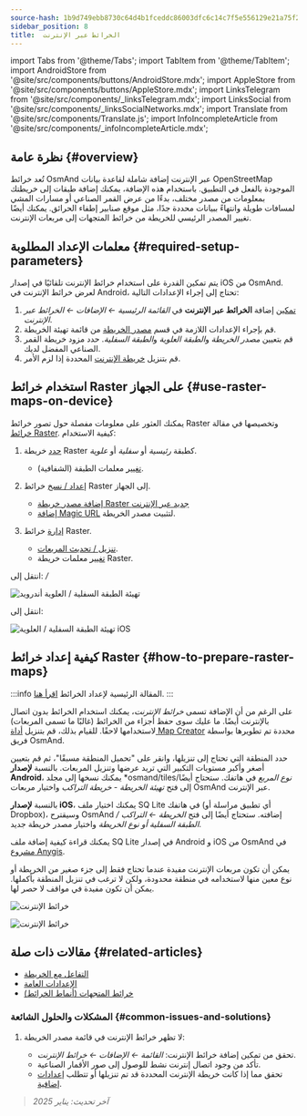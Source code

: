 ```yaml
---
source-hash: 1b9d749ebb8730c64d4b1fceddc86003dfc6c14c7f5e556129e21a75f245cdc3
sidebar_position: 8
title:  الخرائط عبر الإنترنت
---
```

import Tabs from '@theme/Tabs';
import TabItem from '@theme/TabItem';
import AndroidStore from '@site/src/components/buttons/AndroidStore.mdx';
import AppleStore from '@site/src/components/buttons/AppleStore.mdx';
import LinksTelegram from '@site/src/components/_linksTelegram.mdx';
import LinksSocial from '@site/src/components/_linksSocialNetworks.mdx';
import Translate from '@site/src/components/Translate.js';
import InfoIncompleteArticle from '@site/src/components/_infoIncompleteArticle.mdx';



## نظرة عامة {#overview}

تُعد خرائط OsmAnd عبر الإنترنت إضافة شاملة لقاعدة بيانات OpenStreetMap الموجودة بالفعل في التطبيق. باستخدام هذه الإضافة، يمكنك إضافة طبقات إلى خريطتك بمعلومات من مصدر مختلف، بدءًا من عرض القمر الصناعي أو مسارات المشي لمسافات طويلة وانتهاءً ببيانات محددة جدًا، مثل موقع صنابير إطفاء الحرائق. يمكنك أيضًا تغيير المصدر الرئيسي للخريطة من خرائط المتجهات إلى مربعات الإنترنت.


## معلمات الإعداد المطلوبة {#required-setup-parameters}

يتم تمكين القدرة على استخدام خرائط الإنترنت تلقائيًا في إصدار iOS من OsmAnd. لعرض خرائط الإنترنت في Android، تحتاج إلى إجراء الإعدادات التالية:

1. [تمكين](../plugins/index.md#enable--disable) إضافة **الخرائط عبر الإنترنت** في *القائمة الرئيسية ← الإضافات ← الخرائط عبر الإنترنت*.
2. قم بإجراء الإعدادات اللازمة في قسم [مصدر الخريطة](../map/raster-maps.md#select-raster-maps) من قائمة تهيئة الخريطة.
3. قم بتعيين *مصدر الخريطة* و*الطبقة العلوية* و*الطبقة السفلية*. حدد مزود خريطة القمر الصناعي المفضل لديك.
4. قم بتنزيل [خريطة الإنترنت](#how-to-prepare-raster-maps) المحددة إذا لزم الأمر.


## استخدام خرائط Raster على الجهاز {#use-raster-maps-on-device}

يمكنك العثور على معلومات مفصلة حول تصور خرائط Raster وتخصيصها في مقالة [خرائط Raster](../map/raster-maps.md). كيفية الاستخدام:

1. [حدد](../map/raster-maps.md#select-raster-maps) خريطة Raster كطبقة *رئيسية* أو *سفلية* أو *علوية*.
    - [تغيير](../map/raster-maps.md#how-to-use-raster-maps) معلمات الطبقة (الشفافية).

2. [إعداد / نسخ](../map/raster-maps.md#prepare--copy-raster-maps-to-device) خرائط Raster إلى الجهاز.
    - [إضافة مصدر خريطة Raster جديد عبر الإنترنت](../map/raster-maps.md#add-new-online-raster-map-source)
    - [إضافة Magic URL](../map/raster-maps.md#magic-url-to-install-map-source) لتثبيت مصدر الخريطة.

3. [إدارة](../map/raster-maps.md#manage-raster-maps) خرائط Raster.
    - [تنزيل / تحديث المربعات](../map/raster-maps.md#download--update-tiles).
    - [تغيير](../map/raster-maps.md#change-raster-map-parameters) معلمات خريطة Raster.


<Tabs groupId="operating-systems" queryString="operating-systems">

<TabItem value="android" label="أندرويد">  

انتقل إلى: *<Translate android="true" ids="shared_string_menu,configure_map,layer_overlay"/> / <Translate android="true" ids="layer_underlay"/>*

![تهيئة الطبقة السفلية / العلوية أندرويد](@site/static/img/plugins/online-maps/config-underlay-overlay-android.png)

</TabItem>

<TabItem value="ios" label="iOS">  

انتقل إلى: *<Translate ios="true" ids="shared_string_menu,configure_map,map_settings_overunder"/>*

![تهيئة الطبقة السفلية / العلوية iOS](@site/static/img/plugins/online-maps/config-underlay-overlay-ios.png)

</TabItem>

</Tabs>


## كيفية إعداد خرائط Raster {#how-to-prepare-raster-maps}

:::info
المقالة الرئيسية لإعداد الخرائط [اقرأ هنا](https://docs.osmand.net/docs/technical/map-creation/create-offline-maps-yourself#raster-maps-advanced).
:::

على الرغم من أن الإضافة تسمى *خرائط الإنترنت*، يمكنك استخدام الخرائط بدون اتصال بالإنترنت أيضًا. ما عليك سوى حفظ أجزاء من الخرائط (غالبًا ما تسمى المربعات) لاستخدامها لاحقًا. للقيام بذلك، قم بتنزيل [أداة Map Creator](http://download.osmand.net/latest-night-build/OsmAndMapCreator-main.zip) محددة تم تطويرها بواسطة فريق OsmAnd.

حدد المنطقة التي تحتاج إلى تنزيلها، وانقر على "تحميل المنطقة مسبقًا"، ثم قم بتعيين أصغر وأكبر مستويات التكبير التي تريد عرضها وتنزيل المربعات.
بالنسبة **لإصدار Android**، يمكنك نسخها إلى مجلد *osmand/tiles/*نوع المربع* في هاتفك. ستحتاج أيضًا إلى فتح *تهيئة الخريطة - خريطة التراكب* واختيار مربعات OsmAnd عبر الإنترنت.

بالنسبة **لإصدار iOS**، يمكنك اختيار ملف SQ Lite في هاتفك (أي تطبيق مراسلة أو Dropbox)، وسيقترح OsmAnd إضافته. ستحتاج أيضًا إلى فتح *الخريطة ← التراكب / الطبقة السفلية أو نوع الخريطة* واختيار مصدر خريطة جديد.

يمكنك قراءة كيفية إضافة ملف SQ Lite في إصدار Android و iOS من OsmAnd في [مشروع Anygis](https://anygis.ru/Web/Html/Osmand_en).


يمكن أن تكون مربعات الإنترنت مفيدة عندما تحتاج فقط إلى جزء صغير من الخريطة أو نوع معين منها لاستخدامه في منطقة محدودة، ولكن لا ترغب في تنزيل المنطقة بأكملها. يمكن أن تكون مفيدة في مواقف لا حصر لها.

![خرائط الإنترنت](@site/static/img/plugins/online-maps/map_creator.jpg)

![خرائط الإنترنت](@site/static/img/plugins/online-maps/map_creator_menu.jpg)


## مقالات ذات صلة {#related-articles}

- [التفاعل مع الخريطة](../../user/map/interact-with-map.md)
- [الإعدادات العامة](../../user/personal/global-settings.md)
- [خرائط المتجهات (أنماط الخرائط)](../../user/map/vector-maps.md)

### المشكلات والحلول الشائعة {#common-issues-and-solutions}

1. لا تظهر خرائط الإنترنت في قائمة مصدر الخريطة:  
  
    - تحقق من تمكين إضافة خرائط الإنترنت: *القائمة ← الإضافات ← خرائط الإنترنت*.  
    - تأكد من وجود اتصال إنترنت نشط للوصول إلى صور الأقمار الصناعية.  
    - تحقق مما إذا كانت خريطة الإنترنت المحددة قد تم تنزيلها أو تتطلب [إعدادات إضافية](../map/raster-maps.md#select-raster-maps).

> *آخر تحديث: يناير 2025*
